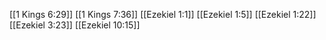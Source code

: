 [[1 Kings 6:29]]
[[1 Kings 7:36]]
[[Ezekiel 1:1]]
[[Ezekiel 1:5]]
[[Ezekiel 1:22]]
[[Ezekiel 3:23]]
[[Ezekiel 10:15]]
